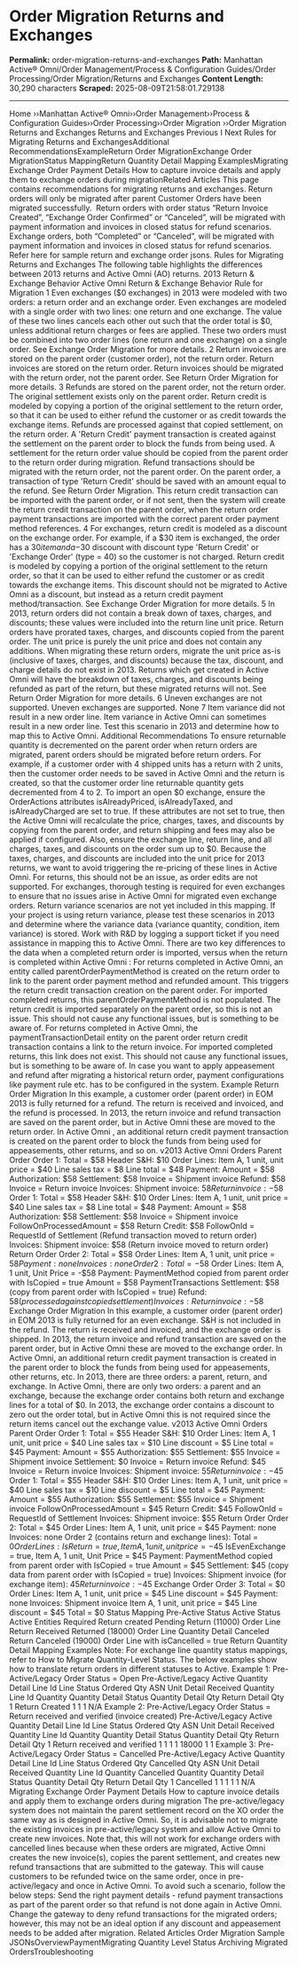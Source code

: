 # Order Migration Returns and Exchanges

**Permalink:** order-migration-returns-and-exchanges
**Path:** Manhattan Active® Omni/Order Management/Process & Configuration Guides/Order Processing/Order Migration/Returns and Exchanges
**Content Length:** 30,290 characters
**Scraped:** 2025-08-09T21:58:01.729138

---

Home ››Manhattan Active® Omni››Order Management››Process & Configuration Guides››Order Processing››Order Migration ››Order Migration Returns and Exchanges Returns and Exchanges Previous I Next Rules for Migrating Returns and ExchangesAdditional RecommendationsExampleReturn Order MigrationExchange Order MigrationStatus MappingReturn Quantity Detail Mapping ExamplesMigrating Exchange Order Payment Details How to capture invoice details and apply them to exchange orders during migrationRelated Articles This page contains recommendations for migrating returns and exchanges. Return orders will only be migrated after parent Customer Orders have been migrated successfully.  Return orders with order status “Return Invoice Created”, “Exchange Order Confirmed” or “Canceled”, will be migrated with payment information and invoices in closed status for refund scenarios. Exchange orders, both “Completed” or “Canceled”, will be migrated with payment information and invoices in closed status for refund scenarios. Refer here for sample return and exchange order jsons. Rules for Migrating Returns and Exchanges The following table highlights the differences between 2013 returns and Active Omni (AO) returns. 2013 Return & Exchange Behavior Active Omni Return & Exchange Behavior Rule for Migration 1 Even exchanges ($0 exchanges) in 2013 were modeled with two orders: a return order and an exchange order. Even exchanges are modeled with a single order with two lines: one return and one exchange. The value of these two lines cancels each other out such that the order total is $0, unless additional return charges or fees are applied. These two orders must be combined into two order lines (one return and one exchange) on a single order. See Exchange Order Migration for more details. 2 Return invoices are stored on the parent order (customer order), not the return order. Return invoices are stored on the return order. Return invoices should be migrated with the return order, not the parent order. See Return Order Migration for more details. 3 Refunds are stored on the parent order, not the return order. The original settlement exists only on the parent order. Return credit is modeled by copying a portion of the original settlement to the return order, so that it can be used to either refund the customer or as credit towards the exchange items. Refunds are processed against that copied settlement, on the return order. A 'Return Credit' payment transaction is created against the settlement on the parent order to block the funds from being used. A settlement for the return order value should be copied from the parent order to the return order during migration. Refund transactions should be migrated with the return order, not the parent order. On the parent order, a transaction of type 'Return Credit' should be saved with an amount equal to the refund. See Return Order Migration. This return credit transaction can be imported with the parent order, or if not sent, then the system will create the return credit transaction on the parent order, when the return order payment transactions are imported with the correct parent order payment method references. 4 For exchanges, return credit is modeled as a discount on the exchange order. For example, if a $30 item is exchanged, the order has a $30 item and a -$30 discount with discount type 'Return Credit' or 'Exchange Order' (type = 40) so the customer is not charged. Return credit is modeled by copying a portion of the original settlement to the return order, so that it can be used to either refund the customer or as credit towards the exchange items. This discount should not be migrated to Active Omni as a discount, but instead as a return credit payment method/transaction. See Exchange Order Migration for more details. 5 In 2013, return orders did not contain a break down of taxes, charges, and discounts; these values were included into the return line unit price. Return orders have prorated taxes, charges, and discounts copied from the parent order. The unit price is purely the unit price and does not contain any additions. When migrating these return orders, migrate the unit price as-is (inclusive of taxes, charges, and discounts) because the tax, discount, and charge details do not exist in 2013. Returns which get created in Active Omni will have the breakdown of taxes, charges, and discounts being refunded as part of the return, but these migrated returns will not. See Return Order Migration for more details. 6 Uneven exchanges are not supported. Uneven exchanges are supported. None 7 Item variance did not result in a new order line. Item variance in Active Omni can sometimes result in a new order line. Test this scenario in 2013 and determine how to map this to Active Omni. Additional Recommendations To ensure returnable quantity is decremented on the parent order when return orders are migrated, parent orders should be migrated before return orders. For example, if a customer order with 4 shipped units has a return with 2 units, then the customer order needs to be saved in Active Omni and the return is created, so that the customer order line returnable quantity gets decremented from 4 to 2. To import an open $0 exchange, ensure the OrderActions attributes isAlreadyPriced, isAlreadyTaxed, and isAlreadyCharged are set to true. If these attributes are not set to true, then the Active Omni will recalculate the price, charges, taxes, and discounts by copying from the parent order, and return shipping and fees may also be applied if configured. Also, ensure the exchange line, return line, and all charges, taxes, and discounts on the order sum up to $0. Because the taxes, charges, and discounts are included into the unit price for 2013 returns, we want to avoid triggering the re-pricing of these lines in Active Omni. For returns, this should not be an issue, as order edits are not supported. For exchanges, thorough testing is required for even exchanges to ensure that no issues arise in Active Omni for migrated even exchange orders. Return variance scenarios are not yet included in this mapping. If your project is using return variance, please test these scenarios in 2013 and determine where the variance data (variance quantity, condition, item variance) is stored. Work with R&D by logging a support ticket if you need assistance in mapping this to Active Omni. There are two key differences to the data when a completed return order is imported, versus when the return is completed within Active Omni : For returns completed in Active Omni, an entity called parentOrderPaymentMethod is created on the return order to link to the parent order payment method and refunded amount. This triggers the return credit transaction creation on the parent order. For imported completed returns, this parentOrderPaymentMethod is not populated. The return credit is imported separately on the parent order, so this is not an issue. This should not cause any functional issues, but is something to be aware of. For returns completed in Active Omni, the paymentTransactionDetail entity on the parent order return credit transaction contains a link to the return invoice. For imported completed returns, this link does not exist. This should not cause any functional issues, but is something to be aware of. In case you want to apply appeasement and refund after migrating a historical return order, payment configurations like payment rule etc. has to be configured in the system. Example Return Order Migration In this example, a customer order (parent order) in EOM 2013 is fully returned for a refund. The return is received and invoiced, and the refund is processed. In 2013, the return invoice and refund transaction are saved on the parent order, but in Active Omni these are moved to the return order. In Active Omni , an additional return credit payment transaction is created on the parent order to block the funds from being used for appeasements, other returns, and so on. v2013 Active Omni Orders Parent Order Order 1: Total = $58 Header S&H: $10 Order Lines: Item A, 1 unit, unit price = $40 Line sales tax = $8 Line total = $48 Payment: Amount = $58 Authorization: $58 Settlement: $58 Invoice = Shipment invoice Refund: $58 Invoice = Return invoice Invoices: Shipment invoice: $58 Return invoice: -$58 Order 1: Total = $58 Header S&H: $10 Order Lines: Item A, 1 unit, unit price = $40 Line sales tax = $8 Line total = $48 Payment: Amount = $58 Authorization: $58 Settlement: $58 Invoice = Shipment invoice FollowOnProcessedAmount = $58 Return Credit: $58 FollowOnId = RequestId of Settlement (Refund transaction moved to return order) Invoices: Shipment invoice: $58 (Return invoice moved to return order) Return Order Order 2: Total = $58 Order Lines: Item A, 1 unit, unit price = $58 Payment: none Invoices: none Order 2: Total = -$58 Order Lines: Item A, 1 unit, Unit Price = -$58 Payment: PaymentMethod copied from parent order with IsCopied = true Amount = $58 PaymentTransactions Settlement: $58 (copy from parent order with IsCopied = true) Refund: $58 (processed against copied settlement) Invoices: Return invoice: -$58 Exchange Order Migration In this example, a customer order (parent order) in EOM 2013 is fully returned for an even exchange. S&H is not included in the refund. The return is received and invoiced, and the exchange order is shipped. In 2013, the return invoice and refund transaction are saved on the parent order, but in Active Omni these are moved to the exchange order. In Active Omni, an additional return credit payment transaction is created in the parent order to block the funds from being used for appeasements, other returns, etc. In 2013, there are three orders: a parent, return, and exchange. In Active Omni, there are only two orders: a parent and an exchange, because the exchange order contains both return and exchange lines for a total of $0. In 2013, the exchange order contains a discount to zero out the order total, but in Active Omni this is not required since the return items cancel out the exchange value. v2013 Active Omni Orders Parent Order Order 1: Total = $55 Header S&H: $10 Order Lines: Item A, 1 unit, unit price = $40 Line sales tax = $10 Line discount = $5 Line total = $45 Payment: Amount = $55 Authorization: $55 Settlement: $55 Invoice = Shipment invoice Settlement: $0 Invoice = Return invoice Refund: $45 Invoice = Return invoice Invoices: Shipment invoice: $55 Return invoice: -$45 Order 1: Total = $55 Header S&H: $10 Order Lines: Item A, 1 unit, unit price = $40 Line sales tax = $10 Line discount = $5 Line total = $45 Payment: Amount = $55 Authorization: $55 Settlement: $55 Invoice = Shipment invoice FollowOnProcessedAmount = $45 Return Credit: $45 FollowOnId = RequestId of Settlement Invoices: Shipment invoice: $55 Return Order Order 2: Total = $45 Order Lines: Item A, 1 unit, unit price = $45 Payment: none Invoices: none Order 2 (contains return and exchange lines): Total = $0 Order Lines: IsReturn = true, Item A, 1 unit, unit price = -$45 IsEvenExchange = true, Item A, 1 unit, Unit Price = $45 Payment: PaymentMethod copied from parent order with IsCopied = true Amount = $45 Settlement: $45 (copy data from parent order with IsCopied = true) Invoices: Shipment invoice (for exchange item): $45 Return invoice: -$45 Exchange Order Order 3: Total = $0 Order Lines: Item A, 1 unit, unit price = $45 Line discount = $45 Payment: none Invoices: Shipment invoice Item A, 1 unit, unit price = $45 Line discount = $45 Total = $0 Status Mapping Pre-Active Status Active Status Active Entities Required Return created Pending Return (11000) Order Line Return Received Returned (18000) Order Line Quantity Detail Canceled Return Canceled (19000) Order Line with isCancelled = true Return Quantity Detail Mapping Examples Note: For exchange line quantity status mappings, refer to How to Migrate Quantity-Level Status. The below examples show how to translate return orders in different statuses to Active. Example 1: Pre-Active/Legacy Order Status = Open Pre-Active/Legacy Active Quantity Detail Line Id Line Status Ordered Qty ASN Unit Detail Received Quantity Line Id Quantity Quantity Detail Status Quantity Detail Qty Return Detail Qty 1 Return Created 1 1 1 N/A Example 2: Pre-Active/Legacy Order Status = Return received and verified (invoice created) Pre-Active/Legacy Active Quantity Detail Line Id Line Status Ordered Qty ASN Unit Detail Received Quantity Line Id Quantity Quantity Detail Status Quantity Detail Qty Return Detail Qty 1 Return received and verified 1 1 1 1 18000 1 1 Example 3: Pre-Active/Legacy Order Status = Cancelled Pre-Active/Legacy Active Quantity Detail Line Id Line Status Ordered Qty Cancelled Qty ASN Unit Detail Received Quantity Line Id Quantity Cancelled Quantity Quantity Detail Status Quantity Detail Qty Return Detail Qty 1 Cancelled 1 1 1 1 1 N/A Migrating Exchange Order Payment Details How to capture invoice details and apply them to exchange orders during migration The pre-active/legacy system does not maintain the parent settlement record on the XO order the same way as is designed in Active Omni. So, it is advisable not to migrate the existing invoices in pre-active/legacy system and allow Active Omni to create new invoices. Note that, this will not work for exchange orders with cancelled lines because when these orders are migrated, Active Omni creates the new invoice(s), copies the parent settlement, and creates new refund transactions that are submitted to the gateway. This will cause customers to be refunded twice on the same order, once in pre-active/legacy and once in Active Omni. To avoid such a scenario, follow the below steps: Send the right payment details - refund payment transactions as part of the parent order so that refund is not done again in Active Omni. Change the gateway to deny refund transactions for the migrated orders; however, this may not be an ideal option if any discount and appeasement needs to be added after migration. Related Articles Order Migration Sample JSONsOverviewPaymentMigrating Quantity Level Status Archiving Migrated OrdersTroubleshooting